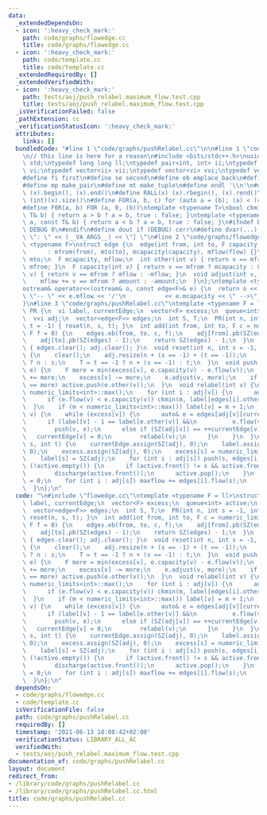```yaml
---
data:
  _extendedDependsOn:
  - icon: ':heavy_check_mark:'
    path: code/graphs/flowedge.cc
    title: code/graphs/flowedge.cc
  - icon: ':heavy_check_mark:'
    path: code/template.cc
    title: code/template.cc
  _extendedRequiredBy: []
  _extendedVerifiedWith:
  - icon: ':heavy_check_mark:'
    path: tests/aoj/push_relabel.maximum_flow.test.cpp
    title: tests/aoj/push_relabel.maximum_flow.test.cpp
  _isVerificationFailed: false
  _pathExtension: cc
  _verificationStatusIcon: ':heavy_check_mark:'
  attributes:
    links: []
  bundledCode: "#line 1 \"code/graphs/pushRelabel.cc\"\n\n#line 1 \"code/template.cc\"\
    \n// this line is here for a reason\n#include <bits/stdc++.h>\nusing namespace\
    \ std;\ntypedef long long ll;\ntypedef pair<int, int> ii;\ntypedef vector<int>\
    \ vi;\ntypedef vector<ii> vii;\ntypedef vector<vi> vvi;\ntypedef vector<vii> vvii;\n\
    #define fi first\n#define se second\n#define eb emplace_back\n#define pb push_back\n\
    #define mp make_pair\n#define mt make_tuple\n#define endl '\\n'\n#define ALL(x)\
    \ (x).begin(), (x).end()\n#define RALL(x) (x).rbegin(), (x).rend()\n#define SZ(x)\
    \ (int)(x).size()\n#define FOR(a, b, c) for (auto a = (b); (a) < (c); ++(a))\n\
    #define F0R(a, b) FOR (a, 0, (b))\ntemplate <typename T>\nbool ckmin(T& a, const\
    \ T& b) { return a > b ? a = b, true : false; }\ntemplate <typename T>\nbool ckmax(T&\
    \ a, const T& b) { return a < b ? a = b, true : false; }\n#ifndef DEBUG\n#define\
    \ DEBUG 0\n#endif\n#define dout if (DEBUG) cerr\n#define dvar(...) \" [\" << #__VA_ARGS__\
    \ \": \" << (__VA_ARGS__) << \"] \"\n#line 2 \"code/graphs/flowedge.cc\"\ntemplate\
    \ <typename F>\nstruct edge {\n  edge(int from, int to, F capacity, F flow = 0)\n\
    \      : mfrom(from), mto(to), mcapacity(capacity), mflow(flow) {}\n  int mfrom,\
    \ mto;\n  F mcapacity, mflow;\n  int other(int v) { return v == mfrom ? mto :\
    \ mfrom; }\n  F capacity(int v) { return v == mfrom ? mcapacity : 0; }\n  F flow(int\
    \ v) { return v == mfrom ? mflow : -mflow; }\n  void adjust(int v, F amount) {\n\
    \    mflow += v == mfrom ? amount : -amount;\n  }\n};\ntemplate <typename F>\n\
    ostream& operator<<(ostream& o, const edge<F>& e) {\n  return o << e.mfrom <<\
    \ \"-- \" << e.mflow << '/'\n           << e.mcapacity << \" -->\" << e.mto;\n\
    }\n#line 3 \"code/graphs/pushRelabel.cc\"\ntemplate <typename F = ll>\nstruct\
    \ PR {\n  vi label, currentEdge;\n  vector<F> excess;\n  queue<int> active;\n\
    \  vvi adj;\n  vector<edge<F>> edges;\n  int S, T;\n  PR(int n, int s = -1, int\
    \ t = -1) { reset(n, s, t); }\n  int add(int from, int to, F c = numeric_limits<F>::max(),\
    \ F f = 0) {\n    edges.eb(from, to, c, f);\n    adj[from].pb(SZ(edges) - 1);\n\
    \    adj[to].pb(SZ(edges) - 1);\n    return SZ(edges) - 1;\n  }\n  void clear()\
    \ { edges.clear(); adj.clear(); }\n  void reset(int n, int s = -1, int t = -1)\
    \ {\n    clear();\n    adj.resize(n + (s == -1) + (t == -1));\n    S = s == -1\
    \ ? n : s;\n    T = t == -1 ? n + (s == -1) : t;\n  }\n  void push(int v, edge<F>&\
    \ e) {\n    F more = min(excess[v], e.capacity(v) - e.flow(v));\n    excess[e.other(v)]\
    \ += more;\n    excess[v] -= more;\n    e.adjust(v, more);\n    if (more && excess[e.other(v)]\
    \ == more) active.push(e.other(v));\n  }\n  void relabel(int v) {\n    int m =\
    \ numeric_limits<int>::max();\n    for (int i : adj[v]) {\n      auto& e = edges[i];\n\
    \      if (e.flow(v) < e.capacity(v)) ckmin(m, label[edges[i].other(v)]);\n  \
    \  }\n    if (m < numeric_limits<int>::max()) label[v] = m + 1;\n  }\n  void discharge(int\
    \ v) {\n    while (excess[v]) {\n      auto& e = edges[adj[v][currentEdge[v]]];\n\
    \      if (label[v] - 1 == label[e.other(v)] &&\n          e.flow(v) < e.capacity(v))\n\
    \        push(v, e);\n      else if (SZ(adj[v]) == ++currentEdge[v]) {\n     \
    \   currentEdge[v] = 0;\n        relabel(v);\n      }\n    }\n  }\n  F maxflow(int\
    \ s, int t) {\n    currentEdge.assign(SZ(adj), 0);\n    label.assign(SZ(adj),\
    \ 0);\n    excess.assign(SZ(adj), 0);\n    excess[s] = numeric_limits<F>::max();\n\
    \    label[s] = SZ(adj);\n    for (int i : adj[s]) push(s, edges[i]);\n    while\
    \ (!active.empty()) {\n      if (active.front() != s && active.front() != t)\n\
    \        discharge(active.front());\n      active.pop();\n    }\n    F maxflow\
    \ = 0;\n    for (int i : adj[s]) maxflow += edges[i].flow(s);\n    return maxflow;\n\
    \  }\n};\n"
  code: "\n#include \"flowedge.cc\"\ntemplate <typename F = ll>\nstruct PR {\n  vi\
    \ label, currentEdge;\n  vector<F> excess;\n  queue<int> active;\n  vvi adj;\n\
    \  vector<edge<F>> edges;\n  int S, T;\n  PR(int n, int s = -1, int t = -1) {\
    \ reset(n, s, t); }\n  int add(int from, int to, F c = numeric_limits<F>::max(),\
    \ F f = 0) {\n    edges.eb(from, to, c, f);\n    adj[from].pb(SZ(edges) - 1);\n\
    \    adj[to].pb(SZ(edges) - 1);\n    return SZ(edges) - 1;\n  }\n  void clear()\
    \ { edges.clear(); adj.clear(); }\n  void reset(int n, int s = -1, int t = -1)\
    \ {\n    clear();\n    adj.resize(n + (s == -1) + (t == -1));\n    S = s == -1\
    \ ? n : s;\n    T = t == -1 ? n + (s == -1) : t;\n  }\n  void push(int v, edge<F>&\
    \ e) {\n    F more = min(excess[v], e.capacity(v) - e.flow(v));\n    excess[e.other(v)]\
    \ += more;\n    excess[v] -= more;\n    e.adjust(v, more);\n    if (more && excess[e.other(v)]\
    \ == more) active.push(e.other(v));\n  }\n  void relabel(int v) {\n    int m =\
    \ numeric_limits<int>::max();\n    for (int i : adj[v]) {\n      auto& e = edges[i];\n\
    \      if (e.flow(v) < e.capacity(v)) ckmin(m, label[edges[i].other(v)]);\n  \
    \  }\n    if (m < numeric_limits<int>::max()) label[v] = m + 1;\n  }\n  void discharge(int\
    \ v) {\n    while (excess[v]) {\n      auto& e = edges[adj[v][currentEdge[v]]];\n\
    \      if (label[v] - 1 == label[e.other(v)] &&\n          e.flow(v) < e.capacity(v))\n\
    \        push(v, e);\n      else if (SZ(adj[v]) == ++currentEdge[v]) {\n     \
    \   currentEdge[v] = 0;\n        relabel(v);\n      }\n    }\n  }\n  F maxflow(int\
    \ s, int t) {\n    currentEdge.assign(SZ(adj), 0);\n    label.assign(SZ(adj),\
    \ 0);\n    excess.assign(SZ(adj), 0);\n    excess[s] = numeric_limits<F>::max();\n\
    \    label[s] = SZ(adj);\n    for (int i : adj[s]) push(s, edges[i]);\n    while\
    \ (!active.empty()) {\n      if (active.front() != s && active.front() != t)\n\
    \        discharge(active.front());\n      active.pop();\n    }\n    F maxflow\
    \ = 0;\n    for (int i : adj[s]) maxflow += edges[i].flow(s);\n    return maxflow;\n\
    \  }\n};\n"
  dependsOn:
  - code/graphs/flowedge.cc
  - code/template.cc
  isVerificationFile: false
  path: code/graphs/pushRelabel.cc
  requiredBy: []
  timestamp: '2021-06-13 18:08:42+02:00'
  verificationStatus: LIBRARY_ALL_AC
  verifiedWith:
  - tests/aoj/push_relabel.maximum_flow.test.cpp
documentation_of: code/graphs/pushRelabel.cc
layout: document
redirect_from:
- /library/code/graphs/pushRelabel.cc
- /library/code/graphs/pushRelabel.cc.html
title: code/graphs/pushRelabel.cc
---
```

